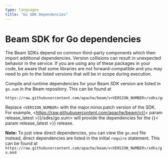 ```yaml
---
type: languages
title: "Go SDK Dependencies"
---
```

<!--
Licensed under the Apache License, Version 2.0 (the "License");
you may not use this file except in compliance with the License.
You may obtain a copy of the License at

http://www.apache.org/licenses/LICENSE-2.0

Unless required by applicable law or agreed to in writing, software
distributed under the License is distributed on an "AS IS" BASIS,
WITHOUT WARRANTIES OR CONDITIONS OF ANY KIND, either express or implied.
See the License for the specific language governing permissions and
limitations under the License.
-->

# Beam SDK for Go dependencies

The Beam SDKs depend on common third-party components which then
import additional dependencies. Version collisions can result in unexpected
behavior in the service. If you are using any of these packages in your code, be
aware that some libraries are not forward-compatible and you may need to pin to
the listed versions that will be in scope during execution.

Compile and runtime dependencies for your Beam SDK version are listed in `go.sum` in the Beam repository.
This can be found at

```
https://raw.githubusercontent.com/apache/beam/v<VERSION_NUMBER>/sdks/go.sum
```

Replace `<VERSION_NUMBER>` with the major.minor.patch version of the SDK. For example, <https://raw.githubusercontent.com/apache/beam/v{{< param release_latest >}}/sdks/go.sum> will provide the dependencies for the {{< param release_latest >}} release.

**Note:** To just view direct dependencies, you can view the `go.mod` file instead, direct dependencies
are listed in the initial `require` statement. This can be found at `https://raw.githubusercontent.com/apache/beam/v<VERSION_NUMBER>/sdks/go.mod`
